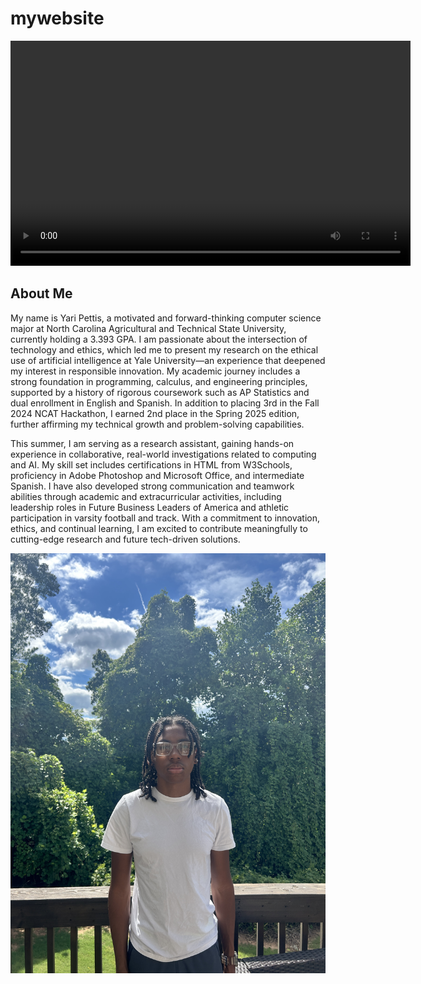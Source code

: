 # mywebsite
<video width="640" height="360" controls>
  <source src="logo.mp4" type="video/mp4">
  Your browser does not support the video tag.
</video>

<h2> About Me</h2>
<p> My name is Yari Pettis, a motivated and forward-thinking computer science major at North Carolina Agricultural and Technical State University, currently holding a 3.393 GPA. I am passionate about the intersection of technology and ethics, which led me to present my research on the ethical use of artificial intelligence at Yale University—an experience that deepened my interest in responsible innovation. My academic journey includes a strong foundation in programming, calculus, and engineering principles, supported by a history of rigorous coursework such as AP Statistics and dual enrollment in English and Spanish. In addition to placing 3rd in the Fall 2024 NCAT Hackathon, I earned 2nd place in the Spring 2025 edition, further affirming my technical growth and problem-solving capabilities.
</p>
<p>
This summer, I am serving as a research assistant, gaining hands-on experience in collaborative, real-world investigations related to computing and AI. My skill set includes certifications in HTML from W3Schools, proficiency in Adobe Photoshop and Microsoft Office, and intermediate Spanish. I have also developed strong communication and teamwork abilities through academic and extracurricular activities, including leadership roles in Future Business Leaders of America and athletic participation in varsity football and track. With a commitment to innovation, ethics, and continual learning, I am excited to contribute meaningfully to cutting-edge research and future tech-driven solutions.
</p>
<img src="yaripet.png">

